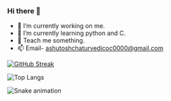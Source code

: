 ###   Hi there 👋
- 🔭 I’m currently working on me.
- 🌱 I’m currently learning python and C.
- 💬 Teach me something.
- 📫 Email- ashutoshchaturvedicoc0000@gmail.com

[![GitHub Streak](https://github-readme-streak-stats.herokuapp.com/?user=Ashutosh-Chaturvedi)](https://git.io/streak-stats)

![Top Langs](https://github-readme-stats.vercel.app/api/top-langs/?username=Ashutosh-Chaturvedi)
 
![Snake animation](https://github.com/thepiyushmalhotra/thepiyushmalhotra/blob/output/github-contribution-grid-snake.svg)




